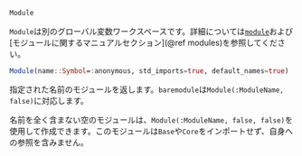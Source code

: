 ```julia
Module
```

`Module`は別のグローバル変数ワークスペースです。詳細については[`module`](@ref)および[モジュールに関するマニュアルセクション](@ref modules)を参照してください。

```julia
Module(name::Symbol=:anonymous, std_imports=true, default_names=true)
```

指定された名前のモジュールを返します。`baremodule`は`Module(:ModuleName, false)`に対応します。

名前を全く含まない空のモジュールは、`Module(:ModuleName, false, false)`を使用して作成できます。このモジュールは`Base`や`Core`をインポートせず、自身への参照を含みません。
